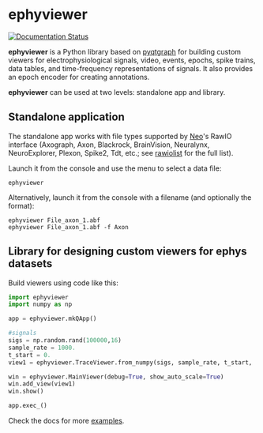 # ephyviewer

[![Documentation Status](https://readthedocs.org/projects/ephyviewer/badge/?version=latest)](https://ephyviewer.readthedocs.io/en/latest/?badge=latest)

**ephyviewer** is a Python library based on [pyqtgraph] for building custom
viewers for electrophysiological signals, video, events, epochs, spike trains,
data tables, and time-frequency representations of signals. It also provides an
epoch encoder for creating annotations.

**ephyviewer** can be used at two levels: standalone app and library.

## Standalone application

The standalone app works with file types supported by [Neo]'s RawIO interface
(Axograph, Axon, Blackrock, BrainVision, Neuralynx, NeuroExplorer, Plexon,
Spike2, Tdt, etc.; see [rawiolist] for the full list).

Launch it from the console and use the menu to select a data file:
```
ephyviewer
```

Alternatively, launch it from the console with a filename (and optionally the
format):
```
ephyviewer File_axon_1.abf
ephyviewer File_axon_1.abf -f Axon
```

## Library for designing custom viewers for ephys datasets

Build viewers using code like this:

```python
import ephyviewer
import numpy as np

app = ephyviewer.mkQApp()

#signals
sigs = np.random.rand(100000,16)
sample_rate = 1000.
t_start = 0.
view1 = ephyviewer.TraceViewer.from_numpy(sigs, sample_rate, t_start, 'Signals')

win = ephyviewer.MainViewer(debug=True, show_auto_scale=True)
win.add_view(view1)
win.show()

app.exec_()

```

Check the docs for more [examples].

[pyqtgraph]:  http://www.pyqtgraph.org/
[Neo]:        https://neo.readthedocs.io/en/latest/
[rawiolist]:  https://github.com/NeuralEnsemble/python-neo/blob/master/neo/rawio/__init__.py
[examples]:   https://ephyviewer.readthedocs.io/en/latest/examples.html
